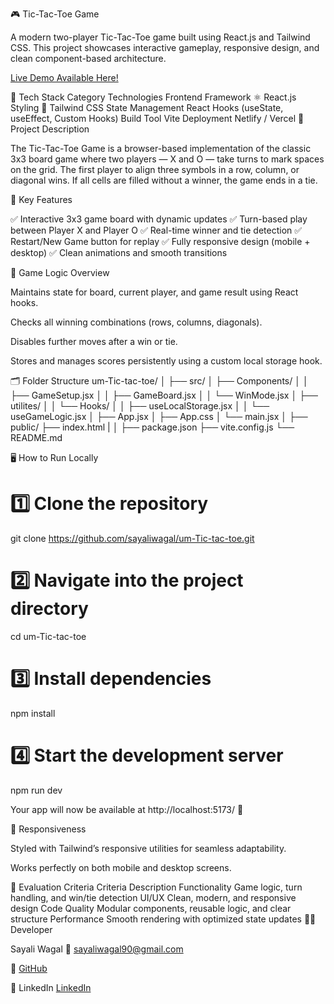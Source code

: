 🎮 Tic-Tac-Toe Game
 
A modern two-player Tic-Tac-Toe game built using React.js and Tailwind CSS.
This project showcases interactive gameplay, responsive design, and clean component-based architecture.

 [Live Demo Available Here!](https://umtictactoe.netlify.app/)
 
🚀 Tech Stack
Category	Technologies
Frontend Framework	⚛️ React.js
Styling	🎨 Tailwind CSS
State Management	React Hooks (useState, useEffect, Custom Hooks)
Build Tool	Vite
Deployment	Netlify / Vercel
🧾 Project Description

The Tic-Tac-Toe Game is a browser-based implementation of the classic 3x3 board game where two players — X and O — take turns to mark spaces on the grid.
The first player to align three symbols in a row, column, or diagonal wins.
If all cells are filled without a winner, the game ends in a tie.

🎯 Key Features

✅ Interactive 3x3 game board with dynamic updates
✅ Turn-based play between Player X and Player O
✅ Real-time winner and tie detection
✅ Restart/New Game button for replay
✅ Fully responsive design (mobile + desktop)
✅ Clean animations and smooth transitions

🧠 Game Logic Overview

Maintains state for board, current player, and game result using React hooks.

Checks all winning combinations (rows, columns, diagonals).

Disables further moves after a win or tie.

Stores and manages scores persistently using a custom local storage hook.

🗂️ Folder Structure
um-Tic-tac-toe/
│
├── src/
│   ├── Components/
│   │   ├── GameSetup.jsx
│   │   ├── GameBoard.jsx
│   │   └── WinMode.jsx
│   ├── utilites/
│   │   └── Hooks/
│   │       ├── useLocalStorage.jsx
│   │       └── useGameLogic.jsx
│   ├── App.jsx
│   ├── App.css
│   └── main.jsx
│
├── public/
├── index.html
|
│
├── package.json
├── vite.config.js
└── README.md

🖥️ How to Run Locally
# 1️⃣ Clone the repository
git clone https://github.com/sayaliwagal/um-Tic-tac-toe.git

# 2️⃣ Navigate into the project directory
cd um-Tic-tac-toe

# 3️⃣ Install dependencies
npm install

# 4️⃣ Start the development server
npm run dev


Your app will now be available at http://localhost:5173/
 🎉

📱 Responsiveness

Styled with Tailwind’s responsive utilities for seamless adaptability.

Works perfectly on both mobile and desktop screens.

🧪 Evaluation Criteria
Criteria	Description
Functionality	Game logic, turn handling, and win/tie detection
UI/UX	Clean, modern, and responsive design
Code Quality	Modular components, reusable logic, and clear structure
Performance	Smooth rendering with optimized state updates
🧑‍💻 Developer

Sayali Wagal
📧 sayaliwagal90@gmail.com

🔗 [GitHub](https://github.com/sayaliwagal)

💼 LinkedIn [LinkedIn](https://www.linkedin.com/in/sayali-wagal-521b3b1b0/)


	
	